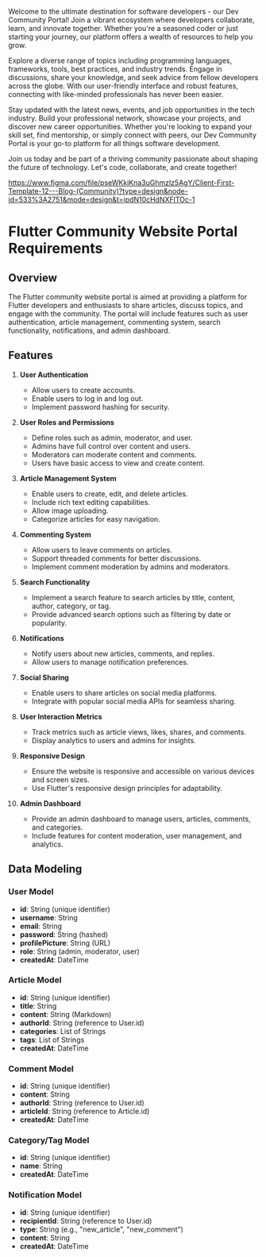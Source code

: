 Welcome to the ultimate destination for software developers - our Dev Community Portal! Join a vibrant ecosystem where developers collaborate, learn, and innovate together. Whether you're a seasoned coder or just starting your journey, our platform offers a wealth of resources to help you grow.

Explore a diverse range of topics including programming languages, frameworks, tools, best practices, and industry trends. Engage in discussions, share your knowledge, and seek advice from fellow developers across the globe. With our user-friendly interface and robust features, connecting with like-minded professionals has never been easier.

Stay updated with the latest news, events, and job opportunities in the tech industry. Build your professional network, showcase your projects, and discover new career opportunities. Whether you're looking to expand your skill set, find mentorship, or simply connect with peers, our Dev Community Portal is your go-to platform for all things software development.

Join us today and be part of a thriving community passionate about shaping the future of technology. Let's code, collaborate, and create together!

https://www.figma.com/file/pseWKkjKna3uGhmzlz5AgY/Client-First-Template-12---Blog-(Community)?type=design&node-id=533%3A2751&mode=design&t=ipdN10cHdNXFlTOc-1

# Flutter Community Website Portal Requirements

## Overview
The Flutter community website portal is aimed at providing a platform for Flutter developers and enthusiasts to share articles, discuss topics, and engage with the community. The portal will include features such as user authentication, article management, commenting system, search functionality, notifications, and admin dashboard.

## Features

1. **User Authentication**
   - Allow users to create accounts.
   - Enable users to log in and log out.
   - Implement password hashing for security.

2. **User Roles and Permissions**
   - Define roles such as admin, moderator, and user.
   - Admins have full control over content and users.
   - Moderators can moderate content and comments.
   - Users have basic access to view and create content.

3. **Article Management System**
   - Enable users to create, edit, and delete articles.
   - Include rich text editing capabilities.
   - Allow image uploading.
   - Categorize articles for easy navigation.

4. **Commenting System**
   - Allow users to leave comments on articles.
   - Support threaded comments for better discussions.
   - Implement comment moderation by admins and moderators.

5. **Search Functionality**
   - Implement a search feature to search articles by title, content, author, category, or tag.
   - Provide advanced search options such as filtering by date or popularity.

6. **Notifications**
   - Notify users about new articles, comments, and replies.
   - Allow users to manage notification preferences.

7. **Social Sharing**
   - Enable users to share articles on social media platforms.
   - Integrate with popular social media APIs for seamless sharing.

8. **User Interaction Metrics**
   - Track metrics such as article views, likes, shares, and comments.
   - Display analytics to users and admins for insights.

9. **Responsive Design**
   - Ensure the website is responsive and accessible on various devices and screen sizes.
   - Use Flutter's responsive design principles for adaptability.

10. **Admin Dashboard**
    - Provide an admin dashboard to manage users, articles, comments, and categories.
    - Include features for content moderation, user management, and analytics.

## Data Modeling

### User Model
- **id**: String (unique identifier)
- **username**: String
- **email**: String
- **password**: String (hashed)
- **profilePicture**: String (URL)
- **role**: String (admin, moderator, user)
- **createdAt**: DateTime

### Article Model
- **id**: String (unique identifier)
- **title**: String
- **content**: String (Markdown)
- **authorId**: String (reference to User.id)
- **categories**: List of Strings
- **tags**: List of Strings
- **createdAt**: DateTime

### Comment Model
- **id**: String (unique identifier)
- **content**: String
- **authorId**: String (reference to User.id)
- **articleId**: String (reference to Article.id)
- **createdAt**: DateTime

### Category/Tag Model
- **id**: String (unique identifier)
- **name**: String
- **createdAt**: DateTime

### Notification Model
- **id**: String (unique identifier)
- **recipientId**: String (reference to User.id)
- **type**: String (e.g., "new_article", "new_comment")
- **content**: String
- **createdAt**: DateTime

